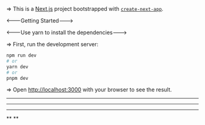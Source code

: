 => This is a [Next.js](https://nextjs.org/) project bootstrapped with [`create-next-app`](https://github.com/vercel/next.js/tree/canary/packages/create-next-app).

<---Getting Started--->

<---Use yarn to install the dependencies--->

=> First, run the development server:

```bash
npm run dev
# or
yarn dev
# or
pnpm dev
```

=> Open [http://localhost:3000](http://localhost:3000) with your browser to see the result.

********
***  ***
** * **
** 
**
